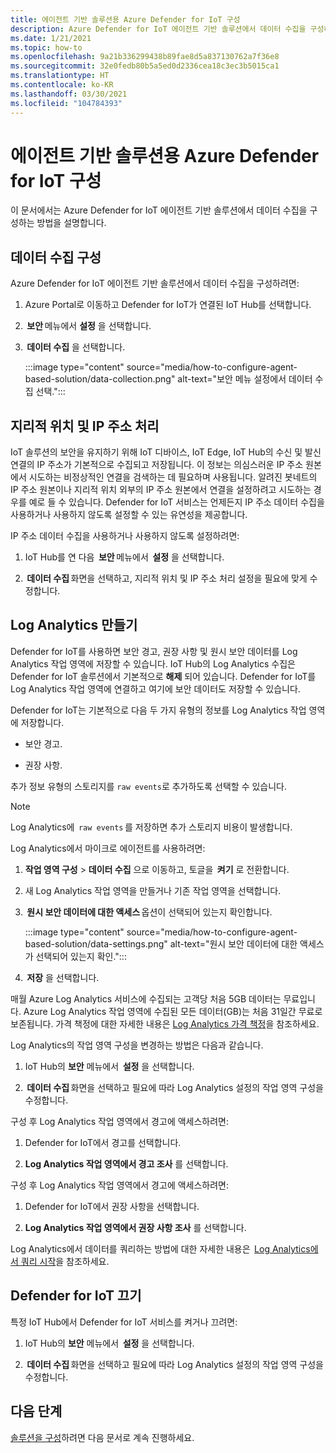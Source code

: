 ```yaml
---
title: 에이전트 기반 솔루션용 Azure Defender for IoT 구성
description: Azure Defender for IoT 에이전트 기반 솔루션에서 데이터 수집을 구성하는 방법을 알아봅니다.
ms.date: 1/21/2021
ms.topic: how-to
ms.openlocfilehash: 9a21b336299438b89fae8d5a837130762a7f36e8
ms.sourcegitcommit: 32e0fedb80b5a5ed0d2336cea18c3ec3b5015ca1
ms.translationtype: HT
ms.contentlocale: ko-KR
ms.lasthandoff: 03/30/2021
ms.locfileid: "104784393"
---
```

# <a name="configure-azure-defender-for-iot-agent-based-solution"></a>에이전트 기반 솔루션용 Azure Defender for IoT 구성  

이 문서에서는 Azure Defender for IoT 에이전트 기반 솔루션에서 데이터 수집을 구성하는 방법을 설명합니다.

## <a name="configure-data-collection"></a>데이터 수집 구성

Azure Defender for IoT 에이전트 기반 솔루션에서 데이터 수집을 구성하려면: 

1. Azure Portal로 이동하고 Defender for IoT가 연결된 IoT Hub를 선택합니다. 

1.  **보안** 메뉴에서 **설정** 을 선택합니다. 

1.  **데이터 수집** 을 선택합니다. 

    :::image type="content" source="media/how-to-configure-agent-based-solution/data-collection.png" alt-text="보안 메뉴 설정에서 데이터 수집 선택.":::

## <a name="geolocation-and-ip-address-handling"></a>지리적 위치 및 IP 주소 처리 

IoT 솔루션의 보안을 유지하기 위해 IoT 디바이스, IoT Edge, IoT Hub의 수신 및 발신 연결의 IP 주소가 기본적으로 수집되고 저장됩니다. 이 정보는 의심스러운 IP 주소 원본에서 시도하는 비정상적인 연결을 검색하는 데 필요하며 사용됩니다. 알려진 봇네트의 IP 주소 원본이나 지리적 위치 외부의 IP 주소 원본에서 연결을 설정하려고 시도하는 경우를 예로 들 수 있습니다. Defender for IoT 서비스는 언제든지 IP 주소 데이터 수집을 사용하거나 사용하지 않도록 설정할 수 있는 유연성을 제공합니다. 

IP 주소 데이터 수집을 사용하거나 사용하지 않도록 설정하려면: 

1. IoT Hub를 연 다음  **보안** 메뉴에서  **설정** 을 선택합니다. 

1.  **데이터 수집** 화면을 선택하고, 지리적 위치 및 IP 주소 처리 설정을 필요에 맞게 수정합니다. 

## <a name="log-analytics-creation"></a>Log Analytics 만들기 

Defender for IoT를 사용하면 보안 경고, 권장 사항 및 원시 보안 데이터를 Log Analytics 작업 영역에 저장할 수 있습니다. IoT Hub의 Log Analytics 수집은 Defender for IoT 솔루션에서 기본적으로 **해제** 되어 있습니다. Defender for IoT를 Log Analytics 작업 영역에 연결하고 여기에 보안 데이터도 저장할 수 있습니다. 

Defender for IoT는 기본적으로 다음 두 가지 유형의 정보를 Log Analytics 작업 영역에 저장합니다.
 
- 보안 경고.

- 권장 사항. 

추가 정보 유형의 스토리지를 `raw events`로 추가하도록 선택할 수 있습니다. 

> [!Note] 
> Log Analytics에  `raw events` 를 저장하면 추가 스토리지 비용이 발생합니다. 

Log Analytics에서 마이크로 에이전트를 사용하려면: 

1. **작업 영역 구성** > **데이터 수집** 으로 이동하고, 토글을  **켜기** 로 전환합니다. 

1. 새 Log Analytics 작업 영역을 만들거나 기존 작업 영역을 선택합니다. 

1.  **원시 보안 데이터에 대한 액세스** 옵션이 선택되어 있는지 확인합니다.  

    :::image type="content" source="media/how-to-configure-agent-based-solution/data-settings.png" alt-text="원시 보안 데이터에 대한 액세스가 선택되어 있는지 확인.":::

1.  **저장** 을 선택합니다.

매월 Azure Log Analytics 서비스에 수집되는 고객당 처음 5GB 데이터는 무료입니다. Azure Log Analytics 작업 영역에 수집된 모든 데이터(GB)는 처음 31일간 무료로 보존됩니다. 가격 책정에 대한 자세한 내용은 [Log Analytics 가격 책정](https://azure.microsoft.com/pricing/details/monitor/)을 참조하세요. 

Log Analytics의 작업 영역 구성을 변경하는 방법은 다음과 같습니다. 

1. IoT Hub의 **보안** 메뉴에서  **설정** 을 선택합니다. 

1.  **데이터 수집** 화면을 선택하고 필요에 따라 Log Analytics 설정의 작업 영역 구성을 수정합니다. 

구성 후 Log Analytics 작업 영역에서 경고에 액세스하려면:

1. Defender for IoT에서 경고를 선택합니다.

1. **Log Analytics 작업 영역에서 경고 조사** 를 선택합니다.

구성 후 Log Analytics 작업 영역에서 경고에 액세스하려면:

1. Defender for IoT에서 권장 사항을 선택합니다.

1. **Log Analytics 작업 영역에서 권장 사항 조사** 를 선택합니다. 
 
Log Analytics에서 데이터를 쿼리하는 방법에 대한 자세한 내용은  [Log Analytics에서 쿼리 시작](../azure-monitor/logs/get-started-queries.md)을 참조하세요. 

## <a name="turn-off-defender-for-iot"></a>Defender for IoT 끄기 

특정 IoT Hub에서 Defender for IoT 서비스를 켜거나 끄려면: 

1. IoT Hub의 **보안** 메뉴에서  **설정** 을 선택합니다.

1.  **데이터 수집** 화면을 선택하고 필요에 따라 Log Analytics 설정의 작업 영역 구성을 수정합니다.

## <a name="next-steps"></a>다음 단계 

[솔루션을 구성](quickstart-configure-your-solution.md)하려면 다음 문서로 계속 진행하세요.